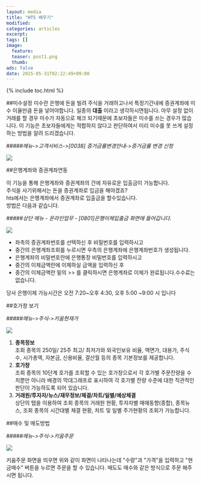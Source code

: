 ```yaml
---
layout: media
title: "HTS 배우기"
modified:
categories: articles
excerpt:
tags: []
image: 
  feature: 
  teaser: post1.png
  thumb: 
ads: false
date: 2015-05-31T02:22:49+09:00
---
```


{% include toc.html %}

##미수설정
미수란 은행에 돈을 빌려 주식을 거래하고나서 특정기간내에 증권계좌에 미수 이율만큼 돈을 넣어야합니다. 일종의 **대출** 이라고 생각하시면됩니다. 아무 설정 없이 거래를 할 경우 미수가 자동으로 체크 되기때문에 초보자들은 미수를 쓰는 경우가 많습니다. 이 기능은 초보자들에게는 적합하지 않다고 판단하여서 미리 미수를 못 쓰게 설정하는 방법을 알려 드리겠습니다. 

#####_메뉴->고객서비스->[0038] 증거금률변경안내->증거금률 변경 신청_

![](http://cfile206.uf.daum.net/image/135D714E503DA0EB024FA9)


##은행계좌와 증권계좌연동  

이 기능을 통해 은행계좌와 증권계좌의 간에 자유로운 입출금이 가능합니다.  
주식을 사기위해서는 돈을 증권계좌로 입금을 해야겠죠?  
hts에서는 은행계좌에서 증권계좌로 입출금을 할수있습니다.  
방법은 다음과 같습니다.  

#####_상단 메뉴 - 온라인업무 - [0801]은행이체입출금 화면에 들어갑니다._

![](http://kinimage.naver.net/storage/upload/2008/10/13/32642281_1224462884.jpg)

- 좌측의 증권계좌번호를 선택하신 후 비밀번호를 입력하시고
- 중간의 은행계좌조회를 누르시면 우측의 은행계좌에 은행계좌번호가 생성됩니다.
- 은행계좌의 비밀번호란에 은행통장 비밀번호를 입력하시고
- 중간의 이체금액란에 이체하실 금액을 입력하신 후
- 중간의 이체금액란 밑의 >> 를 클릭하시면 은행계좌로 이체가 완료됩니다.수수료는 없습니다.

당사 은행이체 가능시간은 오전 7:20~오후 4:30, 오후 5:00 ~9:00 시 입니다

##호가창 보기 

#####_메뉴->주식->키움현재가_

![](http://download.kiwoom.com/hero3_help_new/img/0101-01.gif)


1. **종목정보**  
   조회 종목의 250일/ 25주 최고/ 최저가와 외국인보유 비율, 액면가, 대용가, 주식수, 시가총액, 자본금, 신용비율, 결산월 등의 종목 기본정보를 제공합니다.  
2. **호가창**  
   조회 종목의 10단계 호가를 조회할 수 있는 호가창으로서 각 호가별 주문잔량을 수치뿐만 아니라 배경의 막대그래프로 표시하여 각 호가별 잔량 수준에 대한 직관적인 판단이 가능하도록 되어 있습니다.  
3. **거래원/투자자/뉴스/재무정보/체결/차트/일별/예상체결**  
   상단의 탭을 이용하여 조회 종목의 거래원 현황, 투자자별 매매동향(종합), 종목뉴스, 조회 종목의 시간대별 체결 현황, 차트 및 일별 주가현황의 조회가 가능합니다.  

##매수 및 매도방법

#####_메뉴->주식->키움주문_

![](http://cfile4.uf.tistory.com/image/2244A63A52F507A724EBF3)  

키움주문 화면을 띄우면 위와 같이  화면이 나타나는데 "수량"과 "가격"을 입력하고 "현금매수" 버튼을 누르면 주문을 할 수 있습니다.  매도도 매수와 같은 방식으로 주문 해주시면 됩니다.
